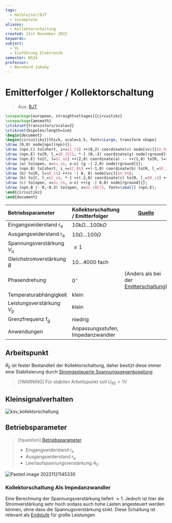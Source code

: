 ```yaml
---
tags:
  - Halbleiter/BJT
  - incomplete
aliases:
  - Kollektorschaltung
created: 21st November 2022
keywords: 
subject:
  - VL
  - Einführung Elektronik
semester: WS24
professor:
  - Bernhard Jakoby
---
```

 

# Emitterfolger / Kollektorschaltung

> Aus: [BJT](Bipolartransistor.md)

```tikz
\usepackage[european, straightvoltages]{circuitikz}
\usepackage{amsmath}
\ctikzset{transistors/scale=2}
\ctikzset{bipoles/length=1cm}
\begin{document}
\begin{circuitikz}[thick, scale=1.5, font=\Large, transform shape]
\draw (0,0) node[npn](npn){};
\draw (npn.C) to[short, i<=$I_C$] ++(0,2) coordinate(v) node[vcc]{$U_0$};
\draw (npn.E) to[R, l_=$R_{E}$, *-] (0,-3) coordinate(g) node[rground]{};
\draw (npn.E) to[C, l=$C_a$] ++(2,0) coordinate(a) -- ++(1,0) to[R, l=$R_L$] (g -| 3,0) node[rground]{};
\draw (a) to[open, v=$u_a$, o-o] (g -| 2,0) node[rground]{};
\draw (npn.B) to[short, i_<=$I_B$] ++(-1,0) coordinate(b) to[R, l_=$R_2$] ++(g -| 0,0) node[rground]{};
\draw (b) to[R, l=$R_1$] ++(v -| 0, 0) node[vcc]{$U_0$};
\draw (b) to[C, l_=$C_e$, *-] ++(-2,0) coordinate(c) to[R, l_=$R_i$] ++(-2,0) to[V, v_=$U_g$] ++(g -| 0,0) node[rground]{};
\draw (c) to[open, v=$u_e$, o-o] ++(g -| 0,0) node[rground]{};
\draw (npn.B |- 0,-0.3) to[open, v=$U_{BE}$, font=\small] (npn.E);
\end{circuitikz}
\end{document}
```

| **Betriebsparameter**                        | **Kollektorschaltung / Emitterfolger**              | [Quelle](https://www.elektronik-kompendium.de/sites/slt/0205081.htm) |
| :------------------------------------------- | :-------------------------------------------------- | -------------------------------------------------------------------- |
| Eingangswiderstand $\mathrm{r}_{\mathrm{e}}$ | $10 \mathrm{k} \Omega \ldots 100 \mathrm{k} \Omega$ |                                                                      |
| Ausgangswiderstand $\mathrm{r}_{\mathrm{a}}$ | $10 \Omega \ldots 100 \Omega$                       |                                                                      |
| Spannungsverstärkung $V_{\mathrm{u}}$        | $\leq 1$                                            |                                                                      |
| Gleichstromverstärkung $B$                   | $10 \ldots 4000$ fach                               |                                                                      |
| Phasendrehung                                | $0^{\circ}$                                         | (Anders als bei der [Emitterschaltung](Kollektorfolger.md))          |
| Temperaturabhängigkeit                       | klein                                               |                                                                      |
| Leistungsverstärkung $V_{\mathrm{p}}$        | klein                                               |                                                                      |
| Grenzfrequenz $\mathrm{f}_{\mathrm{g}}$      | niedrig                                             |                                                                      |
| Anwendungen                                  | Anpassungsstufen, Impedanzwandler                   |                                                                      |

## Arbeitspunkt

$R_{E}$ ist fester Bestandteil der Kollektorschaltung, daher besitzt diese immer eine Stabilisierung durch [Stromgesteuerte Spannungsgegenkopplung](Spannungseinstellung.md#Stromgesteuerte%20Spannungsgegenkopplung)

> [!WARNING] Für stabilen Arbeitspunkt soll $U_{RE}>1V$

## Kleinsignalverhalten

![ksv_kollektorschaltung](../assets/ksv_kollektorschaltung.png)

## Betriebsparameter

> [!question] [Betriebsparameter](Betriebsparameter.md)
>
> - Eingangswiderstand $r_e$
> - Ausgangswiderstand $r_a$
> - Leerlaufspannungsverstärkung $A_0$

![Pasted image 20221121145330](../assets/1NoteKollSchRE.png)

### Kollektorschaltung Als Impedanzwandler

Eine Berechnung der Spannungsverstärkung liefert $\approx 1$. Jedoch ist hier die Stromverstärkung sehr hoch sodass auch hohe Lasten angesteuert werden können, ohne dass die Spannugsverstärkung sinkt. Diese Schaltung ist relevant als [Endstufe](BJT%20als%20Verstärker%20bzw%20Endstufe.md) für große Leistungen
